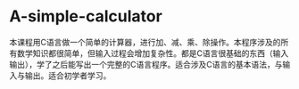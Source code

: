 # A-simple-calculator
本课程用C语言做一个简单的计算器，进行加、减、乘、除操作。本程序涉及的所有数学知识都很简单，但输入过程会增加复杂性。都是C语言很基础的东西（输入输出），学了之后能写出一个完整的C语言程序。适合涉及C语言的基本语法，与输入与输出。适合初学者学习。
